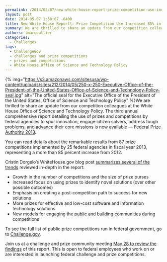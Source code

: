 ```yaml
---
permalink: /2014/05/07/new-white-house-report-prize-competition-use-increased-85-in-2013/
layout: post
date: 2014-05-07 1:30:07 -0400
title: New White House Report\: Prize Competition Use Increased 85% in 2013
summary: We are thrilled to share an update from our competition colleagues at the White House Office of Science and Technology Policy. The third annual comprehensive report detailing the use of prizes and competitions
authors: tmarcoullier
categories:
  - Challenges
tags:
  - ChallengeGov
  - challenges and prize competitions
  - prizes and competitions
  - White House Office of Science and Technology Policy
---
```


{% img="https://s3.amazonaws.com/sitesusa/wp-content/uploads/sites/212/2014/05/250-x-250-Executive-Office-of-the-President-of-the-United-States-Office-of-Science-and-Technology-Policy-seal.jpg" alt="The official seal for the Executive Office of the President of the United States, Office of Science and Technology Policy" %}We are thrilled to share an update from our competition colleagues at the White House Office of Science and Technology Policy. The third annual comprehensive report detailing the use of prizes and competitions by federal agencies to spur innovation, engage citizen solvers, address tough problems, and advance their core missions is now available &#8212; [Federal Prize Authority 2013](http://www.whitehouse.gov/sites/default/files/microsites/ostp/competes_prizesreport_fy13_final.pdf "prize authority progress report 2013").

You can read details about the remarkable results from 87 prize competitions implemented by 25 federal agencies in fiscal year 2013, representing a more than 85 percent increase from 2012.

Cristin Dorgelo&#8217;s WhiteHouse.gov blog post [summarizes several of the trends](http://www.whitehouse.gov/blog/2014/05/07/using-prizes-engage-citizen-solvers-progress-report "white house blog on 2013 competition report") reviewed in-depth in the report:

  * Growth in the number of competitions and the size of prize purses
  * Increased focus on using prizes to identify novel solutions (over other possible outcomes)
  * Emphasis on creating a post-competition path to success for new solutions
  * More prizes for effective and low-cost software and information technology solutions
  * New models for engaging the public and building communities during competitions

To see the full list of public prize competitions run in federal government, go to [Challenge.gov](https://challenge.gov/).

Join us at a challenge and prize community meeting [May 28 to review the findings](https://www.WHATEVER/event/2013-america-competes-report-challenges-and-prizes-in-person-event/ "challenge dot gov community event") of this report. This is open to federal employees who work on or are interested in launching federal challenge and prize competitions.